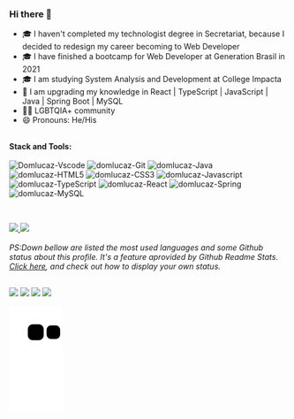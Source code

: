 ### Hi there 👋
- 🎓 I haven't completed my technologist degree in Secretariat, because I decided to redesign my career becoming to Web Developer
- 🎓 I have finished a bootcamp for Web Developer at Generation Brasil in 2021
- 🎓 I am studying System Analysis and Development at College Impacta
- 🌱 I am upgrading my knowledge in React | TypeScript | JavaScript | Java | Spring Boot | MySQL 
- 🏳‍🌈 LGBTQIA+ community
- 😄 Pronouns: He/His
<br>
<b>Stack and Tools:</b>

<div style="display: inline_block"><br>
  <table><div style="display: inline_block" align = "left">
  <img alt="Domlucaz-Vscode" height="30" width="40" src="https://cdn.jsdelivr.net/gh/devicons/devicon/icons/vscode/vscode-original.svg"/>
  <img alt="domlucaz-Git" height="30" width="40" src="https://cdn.jsdelivr.net/gh/devicons/devicon/icons/git/git-original.svg"/>
  <img alt="domlucaz-Java" height="30" width="40" src="https://cdn.jsdelivr.net/gh/devicons/devicon/icons/java/java-plain.svg"/>
  <img alt="domlucaz-HTML5" height="30" width="40" src="https://cdn.jsdelivr.net/gh/devicons/devicon/icons/html5/html5-original.svg"/> 
  <img alt="domlucaz-CSS3" height="30" width="40" src="https://cdn.jsdelivr.net/gh/devicons/devicon/icons/css3/css3-original.svg"/>
  <img alt="domlucaz-Javascript" height="30" width="40" src="https://cdn.jsdelivr.net/gh/devicons/devicon/icons/javascript/javascript-original.svg"/>
  <img alt="domlucaz-TypeScript" height="30" width="35" src="https://cdn.jsdelivr.net/gh/devicons/devicon/icons/typescript/typescript-original.svg"/>
  <img alt="domlucaz-React" height="30" width="40" src="https://cdn.jsdelivr.net/gh/devicons/devicon/icons/react/react-original.svg"/>
  <img alt="domlucaz-Spring" height="30" width="40" src="https://cdn.jsdelivr.net/gh/devicons/devicon/icons/spring/spring-original.svg" />
  <img alt="domlucaz-MySQL" height="40" width="40" src="https://cdn.jsdelivr.net/gh/devicons/devicon/icons/mysql/mysql-original-wordmark.svg"/>
  <br>
  </div></table>
</div>
<br>
<div align="Left-aligned">
  <a href="https://github.com/DomLucaz">
  <img height="180em" src="https://github-readme-stats.vercel.app/api?username=domlucaz&show_icons=true&theme=radical&include_all_commits=true&count_private=true"/>
  <img height="180em" src="https://github-readme-stats.vercel.app/api/top-langs/?username=domlucaz&layout=compact&langs_count=7&theme=radical"/>
  <a/>
</div>
<br>
<i> PS:Down bellow are listed the most used languages and some Github status about this profile. It's a feature aprovided by Github Readme Stats.<a href="https://github.com/anuraghazra/github-readme-stats"> Click here</a>, and check out how to display your own status.</i>

 ##
 
<div> 
 <a href = "mailto:contacto.figueiredo@gmail.com"><img src="https://img.shields.io/badge/-Gmail-%23333?style=for-the-badge&logo=gmail&logoColor=white" target="_blank"></a>
  <a href="https://instagram.com/domlucaz/" target="_blank"><img src="https://img.shields.io/badge/-Instagram-%23E4405F?style=for-the-badge&logo=instagram&logoColor=white" target="_blank"></a>
 <a href="https://www.linkedin.com/in/domlucaz" target="_blank"><img src="https://img.shields.io/badge/-LinkedIn-%230077B5?style=for-the-badge&logo=linkedin&logoColor=white" target="_blank"></a>
  <a href="https://www.youtube.com/channel/UCi7OGJpdJ81CsW_ShBMLeDA" target="_blank"><img src="https://img.shields.io/badge/YouTube-FF0000?style=for-the-badge&logo=youtube&logoColor=white" target="_blank"></a>
 
   ![Snake animation](https://github.com/domlucaz/domlucaz/blob/output/github-contribution-grid-snake.svg)
 </div> 
